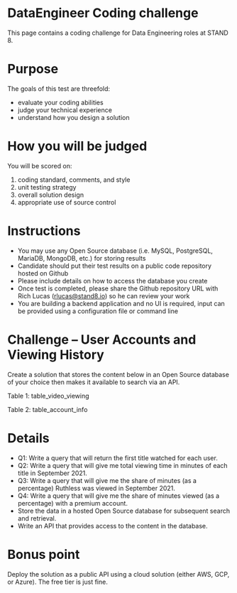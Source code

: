 # DataEngineer Coding challenge
This page contains a coding challenge for Data Engineering roles at STAND 8.

# Purpose
The goals of this test are threefold:
- evaluate your coding abilities
- judge your technical experience
- understand how you design a solution

# How you will be judged
You will be scored on:
1. coding standard, comments, and style
2. unit testing strategy
3. overall solution design
4. appropriate use of source control

# Instructions
- You may use any Open Source database (i.e. MySQL, PostgreSQL, MariaDB, MongoDB, etc.) for storing results 
- Candidate should put their test results on a public code repository hosted on Github
- Please include details on how to access the database you create
- Once test is completed, please share the Github repository URL with Rich Lucas (rlucas@stand8.io) so he can review your work
- You are building a backend application and no UI is required, input can be provided using a configuration file or command line

# Challenge – User Accounts and Viewing History
Create a solution that stores the content below in an Open Source database of your choice then makes it available to search via an API.

Table 1: table_video_viewing

Table 2: table_account_info


# Details
- Q1: Write a query that will return the first title watched for each user.
- Q2: Write a query that will give me total viewing time in minutes of each title in September 2021.
- Q3: Write a query that will give me the share of minutes (as a percentage) Ruthless was viewed in September 2021.
- Q4: Write a query that will give me the share of minutes viewed (as a percentage) with a premium account.
- Store the data in a hosted Open Source database for subsequent search and retrieval. 
- Write an API that provides access to the content in the database. 

# Bonus point
Deploy the solution as a public API using a cloud solution (either AWS, GCP, or Azure). The free tier is just fine.


